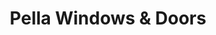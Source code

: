---
title: "Pella Windows & Doors"
url: /montgomeryville/pella-windows-und-doors/
shop: Jalousien
---